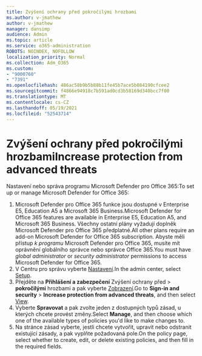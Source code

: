 ```yaml
---
title: Zvýšení ochrany před pokročilými hrozbami
ms.author: v-jmathew
author: v-jmathew
manager: dansimp
audience: Admin
ms.topic: article
ms.service: o365-administration
ROBOTS: NOINDEX, NOFOLLOW
localization_priority: Normal
ms.collection: Adm_O365
ms.custom:
- "9000760"
- "7391"
ms.openlocfilehash: 486ac58b9b5b88b11fe45b7ace5b084190cfcee2
ms.sourcegitcommit: f4866e94918c7b591ad0cd3b58169d340bcc7f00
ms.translationtype: MT
ms.contentlocale: cs-CZ
ms.lasthandoff: 05/19/2021
ms.locfileid: "52543714"
---
```

# <a name="increase-protection-from-advanced-threats"></a><span data-ttu-id="07765-102">Zvýšení ochrany před pokročilými hrozbami</span><span class="sxs-lookup"><span data-stu-id="07765-102">Increase protection from advanced threats</span></span>

<span data-ttu-id="07765-103">Nastavení nebo správa programu Microsoft Defender pro Office 365:</span><span class="sxs-lookup"><span data-stu-id="07765-103">To set up or manage Microsoft Defender for Office 365:</span></span>

1. <span data-ttu-id="07765-104">Microsoft Defender pro Office 365 funkce jsou dostupné v Enterprise E5, Education A5 a Microsoft 365 Business.</span><span class="sxs-lookup"><span data-stu-id="07765-104">Microsoft Defender for Office 365 features are available in Enterprise E5, Education A5, and Microsoft 365 Business.</span></span> <span data-ttu-id="07765-105">Všechny ostatní plány vyžadují doplněk Microsoft Defender pro Office 365 předplatné.</span><span class="sxs-lookup"><span data-stu-id="07765-105">All other plans require an add-on Microsoft Defender for Office 365 subscription.</span></span> <span data-ttu-id="07765-106">Abyste měli přístup  *k programu* Microsoft Defender pro Office 365, musíte mít oprávnění globálního správce nebo správce Office 365.</span><span class="sxs-lookup"><span data-stu-id="07765-106">You must have *global administrator* or *security administrator* permissions to access Microsoft Defender for Office 365.</span></span>
2. <span data-ttu-id="07765-107">V Centru pro správu vyberte [Nastavení](https://go.microsoft.com/fwlink/p/?linkid=2075721).</span><span class="sxs-lookup"><span data-stu-id="07765-107">In the admin center, select [Setup](https://go.microsoft.com/fwlink/p/?linkid=2075721).</span></span>
3. <span data-ttu-id="07765-108">Přejděte na **Přihlášení a zabezpečení** Zvýšení ochrany před  >  **pokročilými** hrozbami a pak vyberte [Zobrazení](https://go.microsoft.com/fwlink/?linkid=2109302).</span><span class="sxs-lookup"><span data-stu-id="07765-108">Go to **Sign-in and security** > **Increase protection from advanced threats**, and then select [View](https://go.microsoft.com/fwlink/?linkid=2109302).</span></span>
4. <span data-ttu-id="07765-109">Vyberte **Spravovat** a pak zvolte jeden z dostupných typů zásad, u kterých chcete provést změny.</span><span class="sxs-lookup"><span data-stu-id="07765-109">Select **Manage**, and then choose which one of the available types of policies you'd like to make changes to.</span></span>
5. <span data-ttu-id="07765-110">Na stránce zásad vyberte, jestli chcete vytvořit, upravit nebo odstranit existující zásady, a pak vyplňte požadovaná pole.</span><span class="sxs-lookup"><span data-stu-id="07765-110">On the policy page, select whether to create, edit, or delete existing policies, and then fill in the required fields.</span></span>
